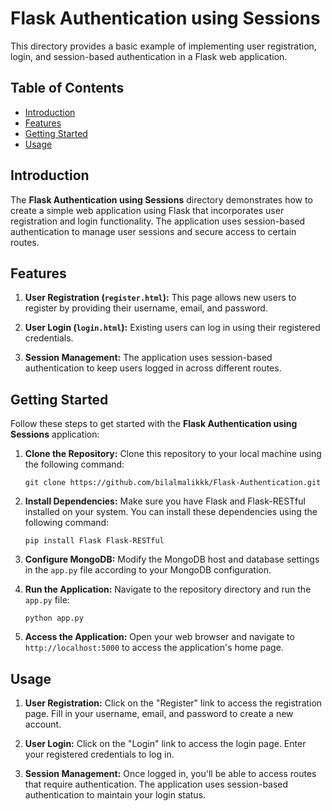 # Flask Authentication using Sessions

This directory provides a basic example of implementing user registration, login, and session-based authentication in a Flask web application.

## Table of Contents

- [Introduction](#introduction)
- [Features](#features)
- [Getting Started](#getting-started)
- [Usage](#usage)

## Introduction

The **Flask Authentication using Sessions** directory demonstrates how to create a simple web application using Flask that incorporates user registration and login functionality. The application uses session-based authentication to manage user sessions and secure access to certain routes.

## Features

1. **User Registration (`register.html`):** This page allows new users to register by providing their username, email, and password.

2. **User Login (`login.html`):** Existing users can log in using their registered credentials.

3. **Session Management:** The application uses session-based authentication to keep users logged in across different routes.

## Getting Started

Follow these steps to get started with the **Flask Authentication using Sessions** application:

1. **Clone the Repository:** Clone this repository to your local machine using the following command:
   ```
   git clone https://github.com/bilalmalikkk/Flask-Authentication.git
   ```

2. **Install Dependencies:** Make sure you have Flask and Flask-RESTful installed on your system. You can install these dependencies using the following command:
   ```
   pip install Flask Flask-RESTful
   ```

3. **Configure MongoDB:** Modify the MongoDB host and database settings in the `app.py` file according to your MongoDB configuration.

4. **Run the Application:** Navigate to the repository directory and run the `app.py` file:
   ```
   python app.py
   ```

5. **Access the Application:** Open your web browser and navigate to `http://localhost:5000` to access the application's home page.

## Usage

1. **User Registration:** Click on the "Register" link to access the registration page. Fill in your username, email, and password to create a new account.

2. **User Login:** Click on the "Login" link to access the login page. Enter your registered credentials to log in.

3. **Session Management:** Once logged in, you'll be able to access routes that require authentication. The application uses session-based authentication to maintain your login status.
